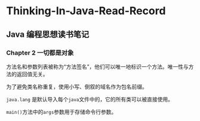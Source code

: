 # Thinking-In-Java-Read-Record
## Java 编程思想读书笔记
### Chapter 2 一切都是对象
方法名和参数列表被称为“方法签名”，他们可以唯一地标识一个方法。唯一性与方法的返回值无关。

为了避免类名称重复，使用小写、倒叙的域名作为包名前缀。

`java.lang` 是默认导入每个`java`文件中的，它的所有类可以被直接使用。

`main()`方法中的`args`参数用于存储命令行参数。

